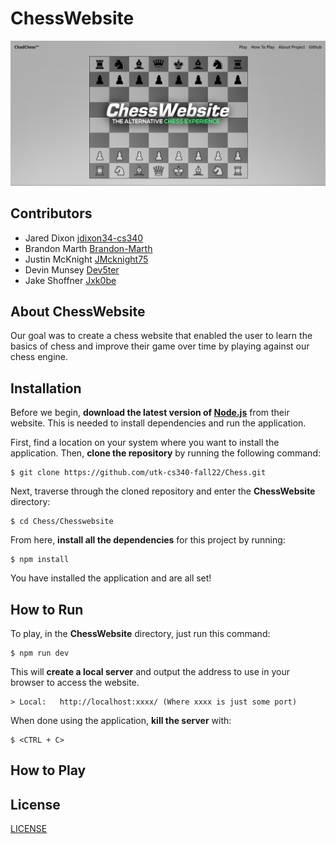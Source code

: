 # ChessWebsite
![ChessWebsite](chessWebsiteGraphic.png)

## Contributors
* Jared Dixon [jdixon34-cs340](https://github.com/jdixon34-cs340)
* Brandon Marth [Brandon-Marth](https://github.com/Brandon-Marth)
* Justin McKnight [JMcknight75](https://github.com/JMcknight75)
* Devin Munsey [Dev5ter](https://github.com/Dev5ter)
* Jake Shoffner [Jxk0be](https://github.com/Jxk0be)

## About ChessWebsite
Our goal was to create a chess website that enabled the user to learn the basics of chess and improve their game over time by playing against our chess engine. 

## Installation
Before we begin, **download the latest version of [Node.js](https://nodejs.org/en/)** from their website. This is needed to install dependencies and run the application.

First, find a location on your system where you want to install the application. Then, **clone the repository** by running the following command:
```
$ git clone https://github.com/utk-cs340-fall22/Chess.git
```
Next, traverse through the cloned repository and enter the **ChessWebsite** directory:
```
$ cd Chess/Chesswebsite
```
From here, **install all the dependencies** for this project by running:
```
$ npm install
```
You have installed the application and are all set! 

## How to Run

To play, in the **ChessWebsite** directory, just run this command:
```
$ npm run dev
```
This will **create a local server** and output the address to use in your browser to access the website.
```
> Local:   http://localhost:xxxx/ (Where xxxx is just some port)
```

When done using the application, **kill the server** with:
```
$ <CTRL + C>
```

## How to Play

## License
[LICENSE](LICENSE)